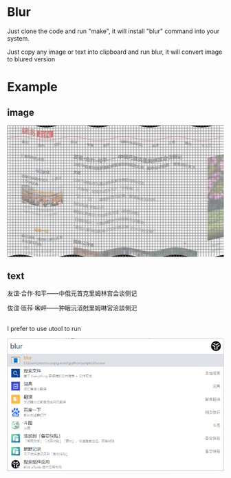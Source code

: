 # Blur

Just clone the code and run "make", it will install "blur" command into your system.

Just copy any image or text into clipboard and run blur, it will convert image to blured version


# Example

## image

![163.com](./images/163.png)

## text

友谊·合作·和平——中俄元首克里姆林宫会谈侧记 

伖谊·匼莋·啝岼——狆皒沅渞尅里姆啉営浍談側汜 

## 

I prefer to use utool to run


[![utools](./images/utools.png)](https://u.tools)




